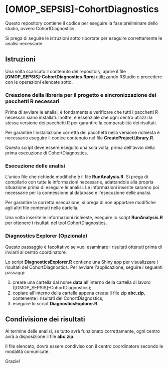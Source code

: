 
# [OMOP_SEPSIS]-CohortDiagnostics

Questo repository contiene il codice per eseguire la fase preliminare dello studio, ovvero CohortDiagnostics.

Si prega di seguire le istruzioni sotto riportate per eseguire correttamente le analisi necessarie.

## Istruzioni
Una volta scaricato il contenuto del repository, aprire il file **[OMOP_SEPSIS]-CohortDiagnostics.Rproj** utilizzando RStudio e procedere con le operazioni elencate sotto.

### Creazione della libreria per il progetto e sincronizzazione dei pacchetti R necessari

Prima di avviare le analisi, è fondamentale verificare che tutti i pacchetti R necessari siano installati. Inoltre, è essenziale che ogni centro utilizzi la stessa versione dei pacchetti R per garantire la comparabilità dei risultati.

Per garantire l'installazione corretta dei pacchetti nella versione richiesta è necessario eseguire il codice contenuto nel file **CreateProjectLibrary.R**. 

Questo script deve essere eseguito una sola volta, prima dell'avvio della prima esecuzione di CohortDiagnostics.

### Esecuzione delle analisi

L'unico file che richiede modifiche è il file **RunAnalysis.R**. Si prega di compilarlo con tutte le informazioni necessarie, adattandole alla propria situazione prima di eseguire le analisi. Le informazioni inserite saranno poi necessarie per la connessione al database e l'esecuzione delle analisi.

Per garantire la corretta esecuzione, si prega di non apportare modifiche agli altri file contenuti nella cartella.

Una volta inserite le informazioni richieste, eseguire lo script **RunAnalysis.R** per ottenere i risultati del tool CohortDiagnostics.

### Diagnostics Explorer (Opzionale)
Questo passaggio è facoltativo se vuoi esaminare i risultati ottenuti prima di inviarli al centro coordinatore.

Lo script **DiagnosticsExplorer.R** contiene una Shiny app per visualizzare i risultati del CohortDiagnostics. Per avviare l'applicazione, seguire i seguenti passaggi:
1. creare una cartella dal nome **data** all'interno della cartella di lavoro ([OMOP_SEPSIS]-CohortDiagnostics);
2. copiare all'interno della cartella appena creata il file zip **abc.zip**, contenente i risultati del CohortDiagnostics;
3. eseguire lo script **DiagnosticsExplorer.R**.

## Condivisione dei risultati
Al termine delle analisi, se tutto avrà funzionato correttamente, ogni centro avrà a disposizione il file **abc.zip**.

Il file elencato, dovrà essere condiviso con il centro coordinatore secondo le modalità comunicate.

Grazie!
